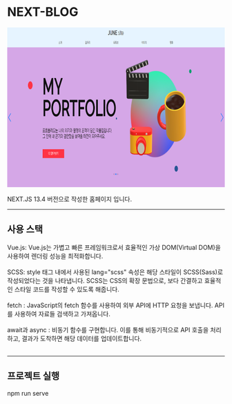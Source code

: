 # NEXT-BLOG

<img src="public/images/5.png"  width="700" height="370">

NEXT.JS 13.4 버전으로 작성한 홈페이지 입니다.

******

사용 스택
---

Vue.js: Vue.js는 가볍고 빠른 프레임워크로서 효율적인 가상 DOM(Virtual DOM)을 사용하여 렌더링 성능을 최적화합니다. <br><br>
SCSS: style 태그 내에서 사용된 lang="scss" 속성은 해당 스타일이 SCSS(Sass)로 작성되었다는 것을 나타냅니다. SCSS는 CSS의 확장 문법으로, 보다 간결하고 효율적인 스타일 코드를 작성할 수 있도록 해줍니다.<br><br>
fetch : JavaScript의 fetch 함수를 사용하여 외부 API에 HTTP 요청을 보냅니다. API를 사용하여 자료들 검색하고 가져옵니다.<br><br>
await과 async : 비동기 함수를 구현합니다. 이를 통해 비동기적으로 API 호출을 처리하고, 결과가 도착하면 해당 데이터를 업데이트합니다.<br><br>

*******

프로젝트 실행
---
npm run serve












